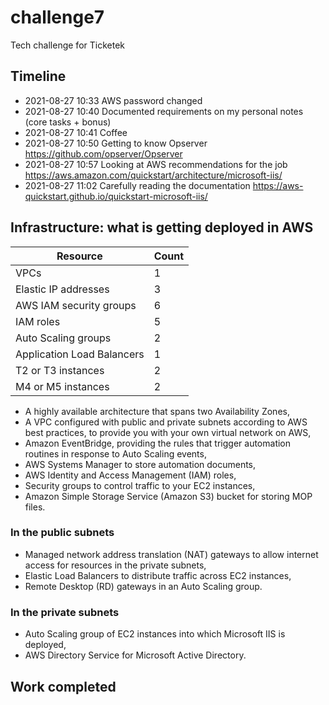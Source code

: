 # challenge7
Tech challenge for Ticketek

## Timeline
- 2021-08-27 10:33 AWS password changed
- 2021-08-27 10:40 Documented requirements on my personal notes (core tasks + bonus)
- 2021-08-27 10:41 Coffee
- 2021-08-27 10:50 Getting to know Opserver https://github.com/opserver/Opserver
- 2021-08-27 10:57 Looking at AWS recommendations for the job https://aws.amazon.com/quickstart/architecture/microsoft-iis/
- 2021-08-27 11:02 Carefully reading the documentation https://aws-quickstart.github.io/quickstart-microsoft-iis/

## Infrastructure: what is getting deployed in AWS

| Resource | Count |
| --- | --- |
| VPCs | 1 |
| Elastic IP addresses | 3 |
| AWS IAM security groups | 6 |
| IAM roles | 5 |
| Auto Scaling groups | 2 |
| Application Load Balancers | 1 |
| T2 or T3 instances | 2 |
| M4 or M5 instances | 2 |

- A highly available architecture that spans two Availability Zones,
- A VPC configured with public and private subnets according to AWS best practices, to provide you with your own virtual network on AWS,
- Amazon EventBridge, providing the rules that trigger automation routines in response to Auto Scaling events,
- AWS Systems Manager to store automation documents,
- AWS Identity and Access Management (IAM) roles,
- Security groups to control traffic to your EC2 instances,
- Amazon Simple Storage Service (Amazon S3) bucket for storing MOP files.

### In the public subnets

- Managed network address translation (NAT) gateways to allow internet access for resources in the private subnets,
- Elastic Load Balancers to distribute traffic across EC2 instances,
- Remote Desktop (RD) gateways in an Auto Scaling group.

### In the private subnets

- Auto Scaling group of EC2 instances into which Microsoft IIS is deployed,
- AWS Directory Service for Microsoft Active Directory.

## Work completed 

